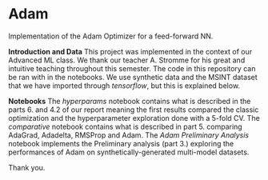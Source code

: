 # Adam
Implementation of the Adam Optimizer for a feed-forward NN.

**Introduction and Data**
This project was implemented in the context of our Advanced ML class. We thank our teacher A. Stromme for his great and intuitive teaching throughout this semester.
The code in this repository can be ran with in the notebooks. We use synthetic data and the MSINT dataset that we have imported through *tensorflow*, but this is explained below.

**Notebooks**
The *hyperparams* notebook contains what is described in the parts 6. and 4.2 of our report meaning the first results compared the classic optimization and the hyperparameter exploration done with a 5-fold CV.
The *comparative* notebook contains what is described in part 5. comparing AdaGrad, Adadelta, RMSProp and Adam.
The *Adam Preliminary Analysis* notebook implements the Preliminary analysis (part 3.) exploring the performances of Adam on synthetically-generated multi-model datasets. 

Thank you.


